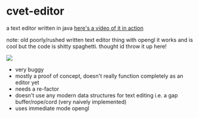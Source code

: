 # cvet-editor
a text editor written in java [here's a video of it in action](https://youtu.be/UGMNHPGJ5p4)

note:
old poorly/rushed written text editor thing with opengl it works and is cool but the code is shitty spaghetti. thought id throw it up here!

![](https://media.giphy.com/media/3ohhwuodjpGFsFsl9e/giphy.gif)

- very buggy
- mostly a proof of concept, doesn't really function completely as an editor yet
- needs a re-factor
- doesn't use any modern data structures for text editing i.e. a gap buffer/rope/cord (very naively implemented)
- uses immediate mode opengl
